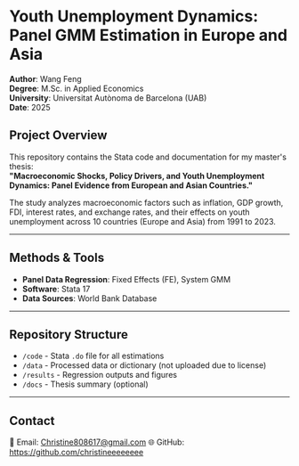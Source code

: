 # Youth Unemployment Dynamics: Panel GMM Estimation in Europe and Asia

**Author**: Wang Feng  
**Degree**: M.Sc. in Applied Economics  
**University**: Universitat Autònoma de Barcelona (UAB)  
**Date**: 2025  

## Project Overview

This repository contains the Stata code and documentation for my master's thesis:  
**"Macroeconomic Shocks, Policy Drivers, and Youth Unemployment Dynamics: Panel Evidence from European and Asian Countries."**

The study analyzes macroeconomic factors such as inflation, GDP growth, FDI, interest rates, and exchange rates, and their effects on youth unemployment across 10 countries (Europe and Asia) from 1991 to 2023.

------

## Methods & Tools

- **Panel Data Regression**: Fixed Effects (FE), System GMM  
- **Software**: Stata 17  
- **Data Sources**: World Bank Database

------

## Repository Structure

- `/code` - Stata `.do` file for all estimations  
- `/data` - Processed data or dictionary (not uploaded due to license)  
- `/results` - Regression outputs and figures  
- `/docs` - Thesis summary (optional)

---

## Contact

📧 Email: Christine808617@gmail.com
🌐 GitHub: https://github.com/christineeeeeeee

